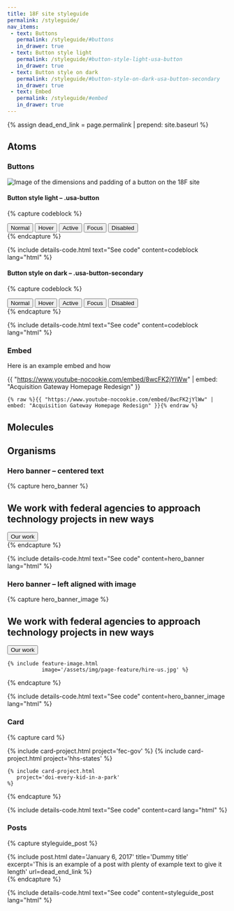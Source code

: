```yaml
---
title: 18F site styleguide
permalink: /styleguide/
nav_items:
 - text: Buttons
   permalink: /styleguide/#buttons
   in_drawer: true
 - text: Button style light
   permalink: /styleguide/#button-style-light-usa-button
   in_drawer: true
 - text: Button style on dark
   permalink: /styleguide/#button-style-on-dark-usa-button-secondary
   in_drawer: true
 - text: Embed
   permalink: /styleguide/#embed
   in_drawer: true
---
```


{% assign dead_end_link = page.permalink | prepend: site.baseurl %}


## Atoms

### Buttons
<section class="usa-grid">
<img src="{{ site.baseurl }}/assets/img/styleguide/button-anatomy.png" class="usa-width-one-third" alt="Image of the dimensions and padding of a button on the 18F site" />
</section>

#### Button style light – .usa-button

{% capture codeblock %}
<section class="usa-grid">
  <button class="usa-button">Normal</button>
  <button class="usa-button-hover">Hover</button>
  <button class="usa-button-active">Active</button>
  <button class="usa-button-focus">Focus</button>
  <button class="usa-button-disabled">Disabled</button>
</section>
{% endcapture %}

{% include details-code.html
   text="See code"
   content=codeblock
   lang="html"
%}

#### Button style on dark – .usa-button-secondary

{% capture codeblock %}
<section class="background-dark usa-grid">
  <button class="usa-button usa-button-secondary">Normal</button>
  <button class="usa-button-hover usa-button-secondary">Hover</button>
  <button class="usa-button-active usa-button-secondary">Active</button>
  <button class="usa-button-focus usa-button-secondary">Focus</button>
  <button class="usa-button-disabled usa-button-secondary">Disabled</button>
</section>
{% endcapture %}

{% include details-code.html
   text="See code"
   content=codeblock
   lang="html"
%}

### Embed

Here is an example embed and how

{{ "https://www.youtube-nocookie.com/embed/8wcFK2jYlWw" | embed: "Acquisition Gateway Homepage Redesign" }}

```liquid
{% raw %}{{ "https://www.youtube-nocookie.com/embed/8wcFK2jYlWw" | embed: "Acquisition Gateway Homepage Redesign" }}{% endraw %}
```

## Molecules

## Organisms

### Hero banner – centered text
{% capture hero_banner %}
<section class="background-dark usa-section">
  <div class="usa-grid content-focus align-center">
    <h2>We work with federal agencies to approach technology projects in new ways</h2>
    <a href="{{ dead_end_link }}"><button class="usa-button usa-button-big usa-button-secondary">Our work</button></a>
  </div>
</section>
{% endcapture %}

{% include details-code.html
   text="See code"
   content=hero_banner
   lang="html"
%}

### Hero banner – left aligned with image
{% capture hero_banner_image %}
<section class="background-dark usa-section">
  <div class="usa-grid content-focus align-center">
    <h2>We work with federal agencies to approach technology projects in new ways</h2>
    <a href="{{ dead_end_link }}"><button class="usa-button usa-button-big usa-button-secondary">Our work</button></a>

    {% include feature-image.html
               image='/assets/img/page-feature/hire-us.jpg' %}
  </div>
</section>
{% endcapture %}

{% include details-code.html
   text="See code"
   content=hero_banner_image
   lang="html"
%}


### Card

{% capture card %}
<section class="usa-grid usa-section">
    {% include card-project.html
       project='fec-gov'
    %}
    {% include card-project.html
       project='hhs-states'
    %}

    {% include card-project.html
       project='doi-every-kid-in-a-park'
    %}
</section>
{% endcapture %}

{% include details-code.html
   text="See code"
   content=card
   lang="html"
%}


### Posts

{% capture styleguide_post %}
  <section class="usa-grid usa-section posts_feature">
  {% include post.html
    date='January 6, 2017'
    title='Dummy title'
    excerpt='This is an example of a post with plenty of example text to give it length'
    url=dead_end_link
  %}
  </section>
{% endcapture %}


{% include details-code.html
   text="See code"
   content=styleguide_post
   lang="html"
%}


